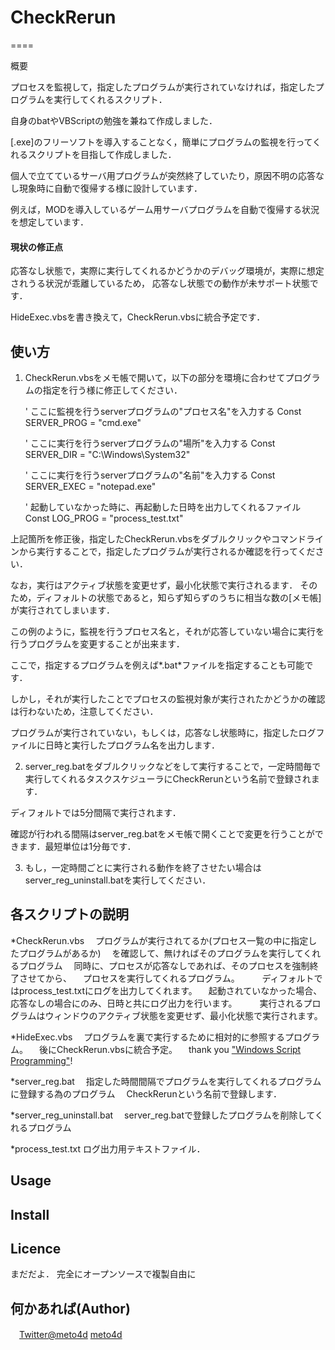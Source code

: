 # CheckRerun
====

概要

プロセスを監視して，指定したプログラムが実行されていなければ，指定したプログラムを実行してくれるスクリプト．

自身のbatやVBScriptの勉強を兼ねて作成しました．

[.exe]のフリーソフトを導入することなく，簡単にプログラムの監視を行ってくれるスクリプトを目指して作成しました．

個人で立てているサーバ用プログラムが突然終了していたり，原因不明の応答なし現象時に自動で復帰する様に設計しています．

例えば，MODを導入しているゲーム用サーバプログラムを自動で復帰する状況を想定しています．

#### 現状の修正点
 応答なし状態で，実際に実行してくれるかどうかのデバッグ環境が，実際に想定されうる状況が乖離しているため，
 応答なし状態での動作が未サポート状態です．
 
 HideExec.vbsを書き換えて，CheckRerun.vbsに統合予定です．

## 使い方

 1. CheckRerun.vbsをメモ帳で開いて，以下の部分を環境に合わせてプログラムの指定を行う様に修正してください．
 
	\' ここに監視を行うserverプログラムの"プロセス名"を入力する
	Const SERVER_PROG = "cmd.exe"
	
	\' ここに実行を行うserverプログラムの"場所"を入力する
	Const SERVER_DIR = "C:\Windows\System32"
	
	\' ここに実行を行うserverプログラムの"名前"を入力する
	Const SERVER_EXEC = "notepad.exe"
	
	\' 起動していなかった時に、再起動した日時を出力してくれるファイル
	Const LOG_PROG = "process_test.txt"
 
 上記箇所を修正後，指定したCheckRerun.vbsをダブルクリックやコマンドラインから実行することで，指定したプログラムが実行されるか確認を行ってください．
 
 なお，実行はアクティブ状態を変更せず，最小化状態で実行されるます．
 そのため，ディフォルトの状態であると，知らず知らずのうちに相当な数の[メモ帳]が実行されてしまいます．
 
 この例のように，監視を行うプロセス名と，それが応答していない場合に実行を行うプログラムを変更することが出来ます．
 
 ここで，指定するプログラムを例えば*.bat*ファイルを指定することも可能です．
 
 しかし，それが実行したことでプロセスの監視対象が実行されたかどうかの確認は行わないため，注意してください．
 
 プログラムが実行されていない，もしくは，応答なし状態時に，指定したログファイルに日時と実行したプログラム名を出力します．
 
 2. server_reg.batをダブルクリックなどをして実行することで，一定時間毎で実行してくれるタスクスケジューラにCheckRerunという名前で登録されます．
 
 ディフォルトでは5分間隔で実行されます．
 
 確認が行われる間隔はserver_reg.batをメモ帳で開くことで変更を行うことができます．最短単位は1分毎です．
 
 3. もし，一定時間ごとに実行される動作を終了させたい場合はserver_reg_uninstall.batを実行してください．

## 各スクリプトの説明
 
*CheckRerun.vbs
　プログラムが実行されてるか(プロセス一覧の中に指定したプログラムがあるか)
　を確認して、無ければそのプログラムを実行してくれるプログラム
　同時に、プロセスが応答なしであれば、そのプロセスを強制終了させてから、
　プロセスを実行してくれるプログラム。
　
　ディフォルトではprocess_test.txtにログを出力してくれます。
　起動されていなかった場合、応答なしの場合にのみ、日時と共にログ出力を行います。
　
　実行されるプログラムはウィンドウのアクティブ状態を変更せず、最小化状態で実行されます。

*HideExec.vbs
　プログラムを裏で実行するために相対的に参照するプログラム。
　後にCheckRerun.vbsに統合予定。
　thank you ["Windows Script Programming"](http://scripting.cocolog-nifty.com/blog/2008/08/wscriptshellexe_7621.html "WScript.ShellのExec()で、コンソールアプリを非表示で実行するラッパー")!

*server_reg.bat
　指定した時間間隔でプログラムを実行してくれるプログラムに登録する為のプログラム
　CheckRerunという名前で登録します．

*server_reg_uninstall.bat
　server_reg.batで登録したプログラムを削除してくれるプログラム

*process_test.txt
 ログ出力用テキストファイル．
 
## Usage
 
 
## Install
 
 
## Licence
 まだだよ．
 完全にオープンソースで複製自由に

## 何かあれば(Author)
　[Twitter@meto4d](https://twitter.com/meto4d)
 [meto4d](https://github.com/meto4d)
